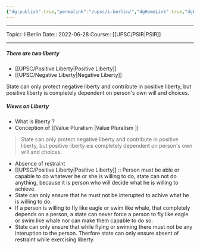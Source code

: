 ```yaml
---
{"dg-publish":true,"permalink":"/upsc/i-berlin/","dgHomeLink":true,"dgPassFrontmatter":false}
---
```


----
Topic:: I Berlin
Date:: 2022-06-28
Course:: [[UPSC/PSIR|PSIR]] 

----

##### There are two liberty 
- [[UPSC/Positive Liberty|Positive Liberty]]
- [[UPSC/Negative Liberty|Negative Liberty]]

State can only protect negative liberty and contribute in positive liberty, but positive liberty is completely dependent on person's own will and choices. 

##### Views on Liberty 
- What is liberty ? 
- Conception of  [[Value Pluralism |Value Pluralism ]]

>State can only protect negative liberty and contribute in positive liberty, but positive liberty eis completely dependent on person's own will and choices. 

- Absence of restraint 
- [[UPSC/Positive Liberty|Positive Liberty]] :: Person must be able or capable to do whatever he or she is willing to do, state can not do anything, because it is person who will decide what he is willing to achieve. 
- State can only ensure that he must not be interupted to achive what he is willing to do. 
- If a person is willing to fly like eagle or swim like whale, that completely depends on a person, a state can never force a person to fly like eagle or swim like whale nor can make them capable to do so. 
- State can only ensure that while flying or swiming there must not be any interuption to the person. Therfore state can only ensure absent of restraint while exercising liberty. 